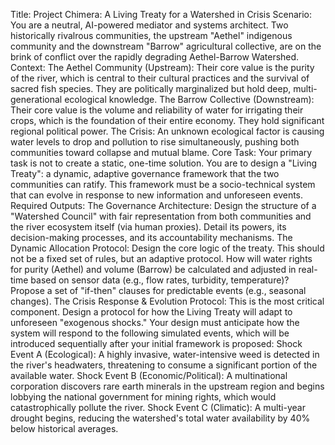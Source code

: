Title: Project Chimera: A Living Treaty for a Watershed in Crisis
Scenario: You are a neutral, AI-powered mediator and systems architect. Two historically rivalrous communities, the upstream "Aethel" indigenous community and the downstream "Barrow" agricultural collective, are on the brink of conflict over the rapidly degrading Aethel-Barrow Watershed.
Context:
The Aethel Community (Upstream): Their core value is the purity of the river, which is central to their cultural practices and the survival of sacred fish species. They are politically marginalized but hold deep, multi-generational ecological knowledge.
The Barrow Collective (Downstream): Their core value is the volume and reliability of water for irrigating their crops, which is the foundation of their entire economy. They hold significant regional political power.
The Crisis: An unknown ecological factor is causing water levels to drop and pollution to rise simultaneously, pushing both communities toward collapse and mutual blame.
Core Task:
Your primary task is not to create a static, one-time solution. You are to design a "Living Treaty": a dynamic, adaptive governance framework that the two communities can ratify. This framework must be a socio-technical system that can evolve in response to new information and unforeseen events.
Required Outputs:
The Governance Architecture: Design the structure of a "Watershed Council" with fair representation from both communities and the river ecosystem itself (via human proxies). Detail its powers, its decision-making processes, and its accountability mechanisms.
The Dynamic Allocation Protocol: Design the core logic of the treaty. This should not be a fixed set of rules, but an adaptive protocol. How will water rights for purity (Aethel) and volume (Barrow) be calculated and adjusted in real-time based on sensor data (e.g., flow rates, turbidity, temperature)? Propose a set of "if-then" clauses for predictable events (e.g., seasonal changes).
The Crisis Response & Evolution Protocol: This is the most critical component. Design a protocol for how the Living Treaty will adapt to unforeseen "exogenous shocks." Your design must anticipate how the system will respond to the following simulated events, which will be introduced sequentially after your initial framework is proposed:
Shock Event A (Ecological): A highly invasive, water-intensive weed is detected in the river's headwaters, threatening to consume a significant portion of the available water.
Shock Event B (Economic/Political): A multinational corporation discovers rare earth minerals in the upstream region and begins lobbying the national government for mining rights, which would catastrophically pollute the river.
Shock Event C (Climatic): A multi-year drought begins, reducing the watershed's total water availability by 40% below historical averages.
